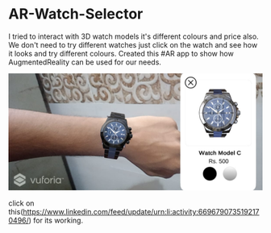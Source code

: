 # AR-Watch-Selector

I tried to interact with 3D watch models it's different colours and price also.
We don't need to try different watches just click on the watch and see how it looks and try different colours.
Created this #AR app to show how AugmentedReality can be used for our needs.

<img src="Logs/1 (1).jpeg" alt="Sticky Ball">

click on this(https://www.linkedin.com/feed/update/urn:li:activity:6696790735192170496/) for its working.

